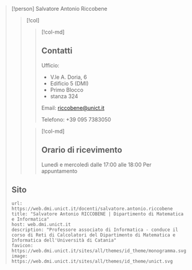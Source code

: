 > [!person] Salvatore Antonio Riccobene
>> [!col] 
>> 
>>>[!col-md] 
>>>## Contatti
>>>
>>> Ufficio:
>>> 
>>>   - V.le A. Doria, 6 
>>>   - Edificio 5 (DMI) 
>>>   - Primo Blocco
>>>   - stanza 324 
>>> 
>>> Email: [riccobene@unict.it](mailto:riccobene@unict.it) 
>>> 
>>> Telefono: +39 095 7383050
>> 
>>> [!col-md] 
>>> ## Orario di ricevimento
>>> 
>>> Lunedì e mercoledì dalle 17:00 alle 18:00 Per appuntamento
>
> ## Sito
> 
> ```cardlink
> url: https://web.dmi.unict.it/docenti/salvatore.antonio.riccobene
> title: "Salvatore Antonio RICCOBENE | Dipartimento di Matematica e Informatica"
> host: web.dmi.unict.it
> description: "Professore associato di Informatica - conduce il corso di Reti di Calcolatori del Dipartimento di Matematica e Informatica dell'Università di Catania"
> favicon: https://web.dmi.unict.it/sites/all/themes/id_theme/monogramma.svg
> image: https://web.dmi.unict.it/sites/all/themes/id_theme/unict.svg
> ```
